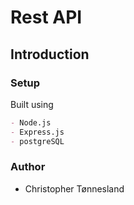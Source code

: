 # Rest API

## Introduction

### Setup

Built using

```md
- Node.js
- Express.js
- postgreSQL
```

### Author

- Christopher Tønnesland
